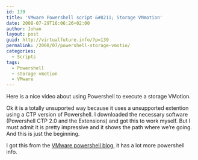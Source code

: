 ```yaml
---
id: 139
title: 'VMware Powershell script &#8211; Storage VMmotion'
date: 2008-07-29T16:06:26+02:00
author: Johan
layout: post
guid: http://virtualfuture.info/?p=139
permalink: /2008/07/powershell-storage-vmotio/
categories:
  - Scripts
tags:
  - Powershell
  - storage vmotion
  - VMware
---
```

Here is a nice video about using Powershell to execute a storage VMotion.



Ok it is a totally unsuported way because it uses a unsupported extention using a CTP version of Powershell. <!--more-->I downloaded the necessary software (Powershell CTP 2.0 and the Extensions) and got this to work myself. But I must admit it is pretty impressive and it shows the path where we&#8217;re going. And this is just the beginning.

I got this from the <a title="VI powershell blog" href="http://blogs.vmware.com/vipowershell/" target="_blank">VMware powershell blog</a>, it has a lot more powershell info.